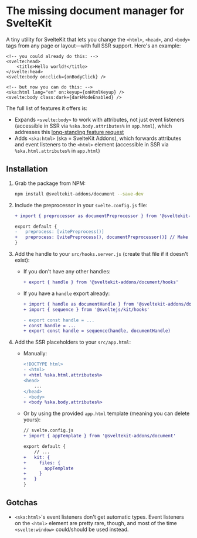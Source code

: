 # The missing document manager for SvelteKit

A tiny utility for SvelteKit that lets you change the `<html>`, `<head>`, and `<body>` tags from any page or layout—with full SSR support. Here's an example:

```svelte
<!-- you could already do this: -->
<svelte:head>
    <title>Hello world!</title>
</svelte:head>
<svelte:body on:click={onBodyClick} />

<!-- but now you can do this: -->
<ska:html lang="en" on:keyup={onHtmlKeyup} />
<svelte:body class:dark={darkModeEnabled} />
```

The full list of features it offers is:

- Expands `<svelte:body>` to work with attributes, not just event listeners (accessible in SSR via `%ska.body.attributes%` in `app.html`), which addresses this [long-standing feature request](https://github.com/sveltejs/svelte/issues/3105)
- Adds `<ska:html>` (ska = SvelteKit Addons), which forwards attributes and event listeners to the `<html>` element (accessible in SSR via `%ska.html.attributes%` in `app.html`)

## Installation

1. Grab the package from NPM:

   ```sh
   npm install @sveltekit-addons/document --save-dev
   ```

1. Include the preprocessor in your `svelte.config.js` file:

   ```diff
   + import { preprocessor as documentPreprocessor } from '@sveltekit-addons/document'

   export default {
   -   preprocess: [vitePreprocess()]
   +   preprocess: [vitePreprocess(), documentPreprocessor()] // Make sure it's at the very end
   }
   ```

1. Add the handle to your `src/hooks.server.js` (create that file if it doesn't exist):

   - If you don't have any other handles:
     ```diff
     + export { handle } from '@sveltekit-addons/document/hooks'
     ```
   - If you have a `handle` export already:

     ```diff
     + import { handle as documentHandle } from '@sveltekit-addons/document/hooks'
     + import { sequence } from '@sveltejs/kit/hooks'

     - export const handle = ...
     + const handle = ...
     + export const handle = sequence(handle, documentHandle)
     ```

1. Add the SSR placeholders to your `src/app.html`:

   - Manually:
     ```diff
     <!DOCTYPE html>
     - <html>
     + <html %ska.html.attributes%>
     <head>
         ...
     </head>
     - <body>
     + <body %ska.body.attributes%>
     ```
   - Or by using the provided `app.html` template (meaning you can delete yours):

     ```diff
     // svelte.config.js
     + import { appTemplate } from '@sveltekit-addons/document'

     export default {
         // ...
     +   kit: {
     +     files: {
     +       appTemplate
     +     }
     +   }
     }
     ```

## Gotchas

- `<ska:html>`'s event listeners don't get automatic types. Event listeners on the `<html>` element are pretty rare, though, and most of the time `<svelte:window>` could/should be used instead.
